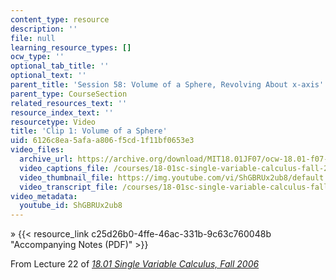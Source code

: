 ```yaml
---
content_type: resource
description: ''
file: null
learning_resource_types: []
ocw_type: ''
optional_tab_title: ''
optional_text: ''
parent_title: 'Session 58: Volume of a Sphere, Revolving About x-axis'
parent_type: CourseSection
related_resources_text: ''
resource_index_text: ''
resourcetype: Video
title: 'Clip 1: Volume of a Sphere'
uid: 6126c8ea-5afa-a806-f5cd-1f11bf0653e3
video_files:
  archive_url: https://archive.org/download/MIT18.01JF07/ocw-18.01-f07-lec22_300k.mp4
  video_captions_file: /courses/18-01sc-single-variable-calculus-fall-2010/a8d9d57b0ae452b18ebe31b3ff99a7c4_ShGBRUx2ub8.vtt
  video_thumbnail_file: https://img.youtube.com/vi/ShGBRUx2ub8/default.jpg
  video_transcript_file: /courses/18-01sc-single-variable-calculus-fall-2010/22a7d82e01ec950b8e1580a29a816720_ShGBRUx2ub8.pdf
video_metadata:
  youtube_id: ShGBRUx2ub8
---
```


» {{< resource_link c25d26b0-4ffe-46ac-331b-9c63c760048b "Accompanying Notes (PDF)" >}}

From Lecture 22 of [_18.01 Single Variable Calculus, Fall 2006_](/courses/18-01-single-variable-calculus-fall-2006/pages/video-lectures)